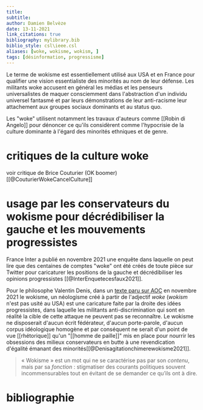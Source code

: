 ```yaml
---
title: 
subtitle:
author: Damien Belvèze
date: 13-11-2021
link_citations: true
bibliography: mylibrary.bib
biblio_style: csl\ieee.csl
aliases: [woke, wokisme, wokism, ]
tags: [désinformation, progressisme]
---
```




Le terme de wokisme est essentiellement utilisé aux USA et en France pour qualifier une vision essentialiste des minorités au nom de leur défense. Les militants woke accusent en général les médias et les penseurs universalistes de maquer consciemment dans l'abstraction d'un individu universel fantasmé et par leurs démonstrations de leur anti-racisme leur attachement aux groupes sociaux dominants et au status quo. 

Les "woke" utilisent notamment les travaux d'auteurs comme [[Robin di Angelo]] pour dénoncer ce qu'ils considèrent comme l'hypocrisie de la culture dominante à l'égard des minorités ethniques et de genre. 

# critiques de la culture woke

voir critique de Brice Couturier (OK boomer)[[@CouturierWokeCancelCulture]]



# usage par les conservateurs du wokisme pour décrédibiliser la gauche et les mouvements progressistes

France Inter a publié en novembre 2021 une enquête dans laquelle on peut lire que des centaines de comptes "woke" ont été créés de toute pièce sur Twitter pour caricaturer les positions de la gauche et décrédibiliser les opinions progressistes [[@InterEnquetecesfaux2021]]. 


Pour le philosophe Valentin Denis, dans un [texte paru sur AOC](aoc_wokisme.pdf) en novembre 2021 le wokisme, un néologisme créé à partir de l'adjectif *woke* (*wokism* n'est pas usité au USA) est une caricature faite par la droite des idées progressistes, dans laquelle les militants anti-discrimination qui sont en réalité la cible de cette attaque ne  peuvent pas se reconnaître. 
Le wokisme ne disposerait d'aucun écrit fédérateur, d'aucun porte-parole, d'aucun corpus idéologique homogène et par conséquent ne serait d'un point de vue [[rhétorique]] qu'un "[[homme de paille]]" mis en place pour nourrir les obsessions des milieux conservateurs en butte à une revendication d'égalité émanant des minorités[[@Denisagitationchimerewokisme2021]]. 

>« Wokisme » est un mot qui ne se caractérise pas par son _contenu_, mais par sa _fonction_ : stigmatiser des courants politiques souvent incommensurables tout en évitant de se demander ce qu’ils ont à dire.



# bibliographie

